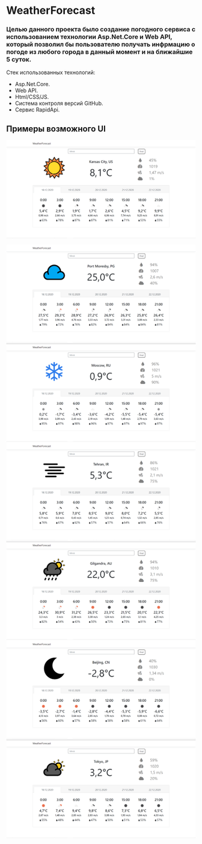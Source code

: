 # WeatherForecast

### Целью данного проекта было создание погодного сервиса с использованием технологии Asp.Net.Core и Web API, который позволил бы пользователю получать инфрмацию о погоде из любого города в данный момент и на ближайшие 5 суток.

Стек использованных технологий:
* Asp.Net.Core.
* Web API.
* Html/CSS/JS.
* Система контроля версий GitHub.
* Сервис RapidApi.

## Примеры возможного UI

![](https://github.com/GlebLevotskiy/WeatherForecast/blob/main/UI%20examples/7.png)

![](https://github.com/GlebLevotskiy/WeatherForecast/blob/main/UI%20examples/6.png)
![](https://github.com/GlebLevotskiy/WeatherForecast/blob/main/UI%20examples/4.png)
![](https://github.com/GlebLevotskiy/WeatherForecast/blob/main/UI%20examples/2.png)
![](https://github.com/GlebLevotskiy/WeatherForecast/blob/main/UI%20examples/1.png)
![](https://github.com/GlebLevotskiy/WeatherForecast/blob/main/UI%20examples/5.png)
![](https://github.com/GlebLevotskiy/WeatherForecast/blob/main/UI%20examples/3.png)
